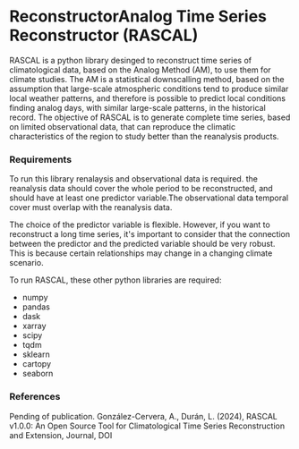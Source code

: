 # ReconstructorAnalog Time Series Reconstructor (RASCAL)
RASCAL is a python library desinged to reconstruct time series of climatological data, based on the Analog Method (AM), to use them for climate studies. The AM is a statistical downscalling method, based on the assumption that large-scale atmospheric conditions tend to produce similar local weather patterns, and therefore is possible to predict local conditions finding analog days, with similar large-scale patterns, in the historical record. 
The objective of RASCAL is to generate complete time series, based on limited observational data, that can reproduce the climatic characteristics of the region to study better than the reanalysis products.

### Requirements
To run this library renalaysis and observational data is required. the reanalysis data should cover the whole period to be reconstructed, and should have at least one predictor variable.The observational data temporal cover must overlap with the reanalysis data.

The choice of the predictor variable is flexible. However, if you want to reconstruct a long time series, it's important to consider that the connection between the predictor and the predicted variable should be very robust. This is because certain relationships may change in a changing climate scenario.

To run RASCAL, these other python libraries are required:
- numpy
- pandas
- dask
- xarray
- scipy
- tqdm
- sklearn
- cartopy
- seaborn

### References
Pending of publication. González-Cervera, A., Durán, L. (2024), RASCAL v1.0.0: An Open Source Tool for Climatological Time Series Reconstruction and Extension, Journal, DOI
